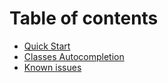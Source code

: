 # Table of contents

* [Quick Start](README.md)
* [Classes Autocompletion](classes-autocompletion.md)
* [Known issues](known-issues.md)
